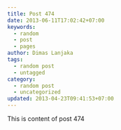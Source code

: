 ```yaml
---
title: Post 474
date: 2013-06-11T17:02:42+07:00
keywords:
  - random
  - post
  - pages
author: Dimas Lanjaka
tags:
  - random post
  - untagged
category:
  - random post
  - uncategorized
updated: 2013-04-23T09:41:53+07:00
---
```

This is content of post 474